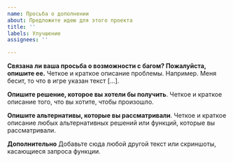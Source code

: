 ```yaml
---
name: Просьба о дополнении
about: Предложите идею для этого проекта
title: ''
labels: Улучшение
assignees: ''

---
```


**Связана ли ваша просьба о возможности с багом? Пожалуйста, опишите ее.**
Четкое и краткое описание проблемы. Например. Меня бесит, то что в игре указан текст [...].

**Опишите решение, которое вы хотели бы получить**.
Четкое и краткое описание того, что вы хотите, чтобы произошло.

**Опишите альтернативы, которые вы рассматривали**.
Четкое и краткое описание любых альтернативных решений или функций, которые вы рассматривали.

**Дополнительно**
Добавьте сюда любой другой текст или скриншоты, касающиеся запроса функции.
